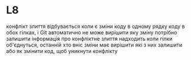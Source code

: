 # L8
конфлікт злиття відбувається коли є зміни коду в одному рядку коду в обох гілках, і Git автоматично не може вирішити яку зміну потрібно залишити
інформація про конфліктне злиття надходить коли гілки об'єднуться, останній хто вніс зміни має вирішити які з них залишити або як змінити код, щоб уникнути конфлікту
